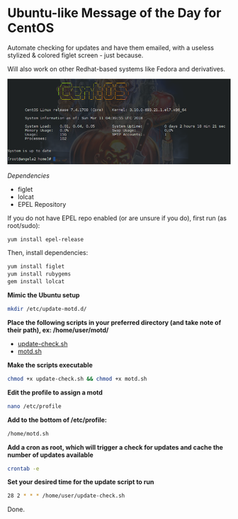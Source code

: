 # Ubuntu-like Message of the Day for CentOS
Automate checking for updates and have them emailed, with a useless stylized & colored figlet screen - just because.

Will also work on other Redhat-based systems like Fedora and derivatives.

![centos motd screenshot](img/centos-motd-screenshot.png)

*Dependencies*
* figlet
* lolcat
* EPEL Repository

If you do not have EPEL repo enabled (or are unsure if you do), first run (as root/sudo):
```bash
yum install epel-release
```
Then, install dependencies:
```bash
yum install figlet
yum install rubygems
gem install lolcat
```

**Mimic the Ubuntu setup**
```bash
mkdir /etc/update-motd.d/
```

**Place the following scripts in your preferred directory (and take note of their path), ex: /home/user/motd/**
* [update-check.sh](update-check.sh)
* [motd.sh](motd.sh)

**Make the scripts executable**
```bash
chmod +x update-check.sh && chmod +x motd.sh
```

**Edit the profile to assign a motd**
```bash
nano /etc/profile
```

**Add to the bottom of /etc/profile:**
```bash
/home/motd.sh
```

**Add a cron as root, which will trigger a check for updates and cache the number of updates available**
```bash
crontab -e
```

**Set your desired time for the update script to run**
```bash
28 2 * * * /home/user/update-check.sh
```

Done.

